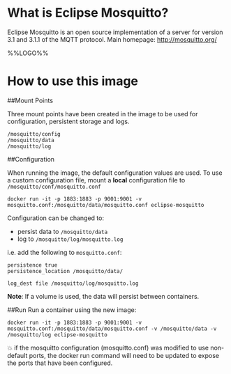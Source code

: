 # What is Eclipse Mosquitto?

Eclipse Mosquitto is an open source implementation of a server for version 3.1 and 3.1.1 of the MQTT protocol. Main homepage: http://mosquitto.org/

%%LOGO%%

# How to use this image

##Mount Points

Three mount points have been created in the image to be used for configuration, persistent storage and logs.
```
/mosquitto/config
/mosquitto/data
/mosquitto/log
```


##Configuration

When running the image, the default configuration values are used. 
To use a custom configuration file, mount a **local** configuration file to `/mosquitto/conf/mosquitto.conf`
```
docker run -it -p 1883:1883 -p 9001:9001 -v mosquitto.conf:/mosquitto/data/mosquitto.conf eclipse-mosquitto
```

Configuration can be changed to:

* persist data to `/mosquitto/data` 
* log to `/mosquitto/log/mosquitto.log`

i.e. add the following to `mosquitto.conf`:
```
persistence true
persistence_location /mosquitto/data/

log_dest file /mosquitto/log/mosquitto.log
```

**Note**: If a volume is used, the data will persist between containers.

##Run
Run a container using the new image:
```
docker run -it -p 1883:1883 -p 9001:9001 -v mosquitto.conf:/mosquitto/data/mosquitto.conf -v /mosquitto/data -v /mosquitto/log eclipse-mosquitto
```
:boom: if the mosquitto configuration (mosquitto.conf) was modified
to use non-default ports, the docker run command will need to be updated
to expose the ports that have been configured.
